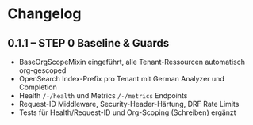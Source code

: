 # Changelog

## 0.1.1 – STEP 0 Baseline & Guards

- BaseOrgScopeMixin eingeführt, alle Tenant-Ressourcen automatisch org-gescoped
- OpenSearch Index-Prefix pro Tenant mit German Analyzer und Completion
- Health `/-/health` und Metrics `/-/metrics` Endpoints
- Request-ID Middleware, Security-Header-Härtung, DRF Rate Limits
- Tests für Health/Request-ID und Org-Scoping (Schreiben) ergänzt